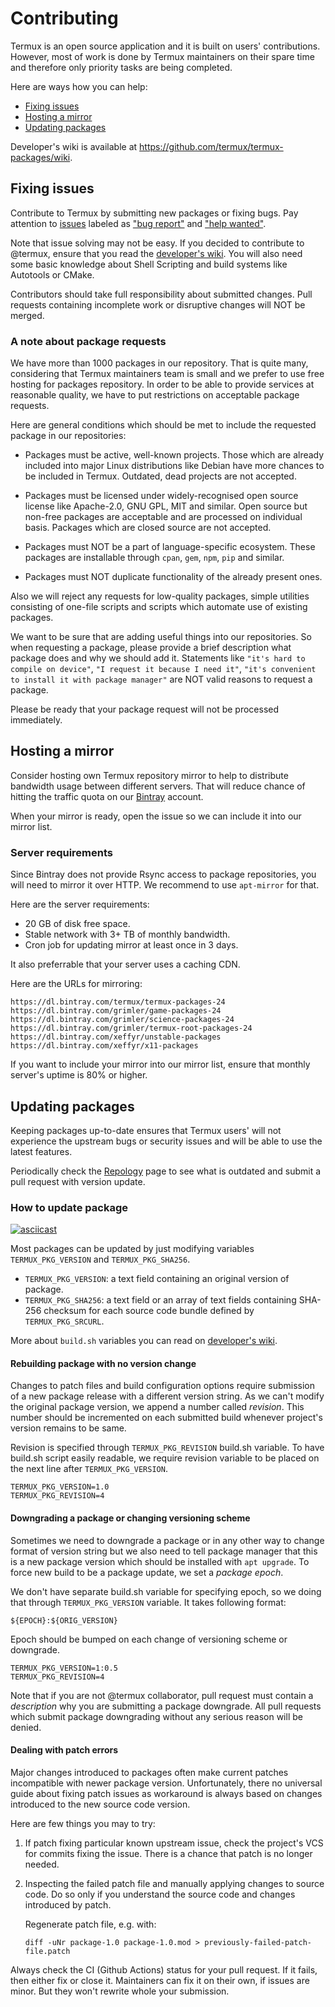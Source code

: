 # Contributing

Termux is an open source application and it is built on users' contributions.
However, most of work is done by Termux maintainers on their spare time and
therefore only priority tasks are being completed.

Here are ways how you can help:
- [Fixing issues](#fixing-issues)
- [Hosting a mirror](#hosting-a-mirror)
- [Updating packages](#updating-packages)

Developer's wiki is available at https://github.com/termux/termux-packages/wiki.

## Fixing issues

Contribute to Termux by submitting new packages or fixing bugs. Pay attention to
[issues](https://github.com/termux/termux-packages/issues) labeled as
["bug report"](https://github.com/termux/termux-packages/issues?q=is%3Aopen+is%3Aissue+label%3A%22bug+report%22)
and ["help wanted"](https://github.com/termux/termux-packages/issues?q=is%3Aopen+is%3Aissue+label%3A%22help+wanted%22).

Note that issue solving may not be easy. If you decided to contribute to @termux,
ensure that you read the [developer's wiki](https://github.com/termux/termux-packages/wiki).
You will also need some basic knowledge about Shell Scripting and build systems
like Autotools or CMake.

Contributors should take full responsibility about submitted changes. Pull requests
containing incomplete work or disruptive changes will NOT be merged.

### A note about package requests

We have more than 1000 packages in our repository. That is quite many, considering
that Termux maintainers team is small and we prefer to use free hosting for packages
repository. In order to be able to provide services at reasonable quality, we have
to put restrictions on acceptable package requests.

Here are general conditions which should be met to include the requested package in
our repositories:

- Packages must be active, well-known projects. Those which are already included into
  major Linux distributions like Debian have more chances to be included in Termux.
  Outdated, dead projects are not accepted.

- Packages must be licensed under widely-recognised open source license like Apache-2.0,
  GNU GPL, MIT and similar. Open source but non-free packages are acceptable and are
  processed on individual basis. Packages which are closed source are not accepted.

- Packages must NOT be a part of language-specific ecosystem. These packages are
  installable through `cpan`, `gem`, `npm`, `pip` and similar.

- Packages must NOT duplicate functionality of the already present ones.

Also we will reject any requests for low-quality packages, simple utilities consisting
of one-file scripts and scripts which automate use of existing packages.

We want to be sure that are adding useful things into our repositories. So when
requesting a package, please provide a brief description what package does and why
we should add it. Statements like `"it's hard to compile on device"`, `"I request it
because I need it"`, `"it's convenient to install it with package manager"` are
NOT valid reasons to request a package.

Please be ready that your package request will not be processed immediately.

## Hosting a mirror

Consider hosting own Termux repository mirror to help to distribute bandwidth usage
between different servers. That will reduce chance of hitting the traffic quota on
our [Bintray](https://bintray.com) account.

When your mirror is ready, open the issue so we can include it into our mirror
list.

### Server requirements

Since Bintray does not provide Rsync access to package repositories, you will need
to mirror it over HTTP. We recommend to use `apt-mirror` for that.

Here are the server requirements:

- 20 GB of disk free space.
- Stable network with 3+ TB of monthly bandwidth.
- Cron job for updating mirror at least once in 3 days.

It also preferrable that your server uses a caching CDN.

Here are the URLs for mirroring:
```
https://dl.bintray.com/termux/termux-packages-24
https://dl.bintray.com/grimler/game-packages-24
https://dl.bintray.com/grimler/science-packages-24
https://dl.bintray.com/grimler/termux-root-packages-24
https://dl.bintray.com/xeffyr/unstable-packages
https://dl.bintray.com/xeffyr/x11-packages
```

If you want to include your mirror into our mirror list, ensure that monthly server's
uptime is 80% or higher.

## Updating packages

Keeping packages up-to-date ensures that Termux users' will not experience the upstream
bugs or security issues and will be able to use the latest features.

Periodically check the [Repology](https://repology.org/projects/?inrepo=termux&outdated=1)
page to see what is outdated and submit a pull request with version update.

### How to update package

[![asciicast](https://asciinema.org/a/gVwMqf1bGbqrXmuILvxozy3IG.svg)](https://asciinema.org/a/gVwMqf1bGbqrXmuILvxozy3IG?autoplay=1&speed=2.0)

Most packages can be updated by just modifying variables `TERMUX_PKG_VERSION` and
`TERMUX_PKG_SHA256`.

- `TERMUX_PKG_VERSION`: a text field containing an original version of package.
- `TERMUX_PKG_SHA256`: a text field or an array of text fields containing SHA-256
  checksum for each source code bundle defined by `TERMUX_PKG_SRCURL`.

More about `build.sh` variables you can read on [developer's wiki](https://github.com/termux/termux-packages/wiki/Creating-new-package#table-of-available-package-control-fields).

#### Rebuilding package with no version change

Changes to patch files and build configuration options require submission of a new
package release with a different version string. As we can't modify the original
package version, we append a number called *revision*. This number should be
incremented on each submitted build whenever project's version remains to be same.

Revision is specified through `TERMUX_PKG_REVISION` build.sh variable. To have
build.sh script easily readable, we require revision variable to be placed on
the next line after `TERMUX_PKG_VERSION`.

```
TERMUX_PKG_VERSION=1.0
TERMUX_PKG_REVISION=4
```

#### Downgrading a package or changing versioning scheme

Sometimes we need to downgrade a package or in any other way to change format of
version string but we also need to tell package manager that this is a new package
version which should be installed with `apt upgrade`. To force new build to be a
package update, we set a *package epoch*.

We don't have separate build.sh variable for specifying epoch, so we doing that
through `TERMUX_PKG_VERSION` variable. It takes following format:
```
${EPOCH}:${ORIG_VERSION}
```

Epoch should be bumped on each change of versioning scheme or downgrade.

```
TERMUX_PKG_VERSION=1:0.5
TERMUX_PKG_REVISION=4
```

Note that if you are not @termux collaborator, pull request must contain a
*description* why you are submitting a package downgrade. All pull requests
which submit package downgrading without any serious reason will be denied.

#### Dealing with patch errors

Major changes introduced to packages often make current patches incompatible
with newer package version. Unfortunately, there no universal guide about
fixing patch issues as workaround is always based on changes introduced to
the new source code version.

Here are few things you may to try:

1. If patch fixing particular known upstream issue, check the project's VCS
   for commits fixing the issue. There is a chance that patch is no longer
   needed.

2. Inspecting the failed patch file and manually applying changes to source
   code. Do so only if you understand the source code and changes introduced
   by patch.

   Regenerate patch file, e.g. with:
   ```
   diff -uNr package-1.0 package-1.0.mod > previously-failed-patch-file.patch
   ```

Always check the CI (Github Actions) status for your pull request. If it fails,
then either fix or close it. Maintainers can fix it on their own, if issues are
minor. But they won't rewrite whole your submission.

